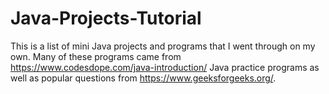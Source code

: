 # Java-Projects-Tutorial
This is a list of mini Java projects and programs that I went through on my own. Many of these programs came from
https://www.codesdope.com/java-introduction/ Java practice programs as well as popular questions from 
https://www.geeksforgeeks.org/. 
